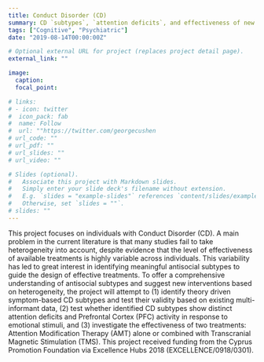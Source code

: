 ```yaml
---
title: Conduct Disorder (CD)
summary: CD `subtypes`, `attention deficits`, and effectiveness of new `therapeutic protocols`.
tags: ["Cognitive", "Psychiatric"]
date: "2019-08-14T00:00:00Z"

# Optional external URL for project (replaces project detail page).
external_link: ""

image:
  caption: 
  focal_point: 

# links:
# - icon: twitter
#  icon_pack: fab
#  name: Follow
#  url: ""https://twitter.com/georgecushen
# url_code: ""
# url_pdf: ""
# url_slides: ""
# url_video: ""

# Slides (optional).
#   Associate this project with Markdown slides.
#   Simply enter your slide deck's filename without extension.
#   E.g. `slides = "example-slides"` references `content/slides/example-slides.md`.
#   Otherwise, set `slides = ""`.
# slides: ""
---
```


This project focuses on individuals with Conduct Disorder (CD). A main problem in the current literature is that many studies fail to take heterogeneity into account, despite evidence that the level of effectiveness of available treatments is highly variable across individuals. This variability has led to great interest in identifying meaningful antisocial subtypes to guide the design of effective treatments. To offer a comprehensive understanding of antisocial subtypes and suggest new interventions based on heterogeneity, the project will attempt to (1) identify theory driven symptom-based CD subtypes and test their validity based on existing multi-informant data, (2) test whether identified CD subtypes show distinct attention deficits and Prefrontal Cortex (PFC) activity in response to emotional stimuli, and (3) investigate the effectiveness of two treatments: Attention Modification Therapy (AMT) alone or combined with Transcranial Magnetic Stimulation (TMS). 
This project received funding from the Cyprus Promotion Foundation via Excellence Hubs 2018 (EXCELLENCE/0918/0301).